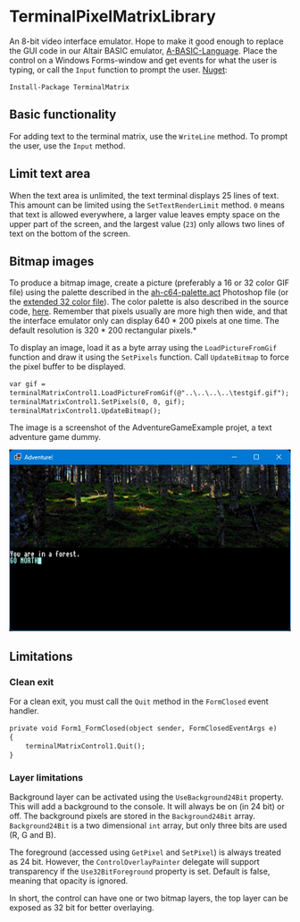 # TerminalPixelMatrixLibrary
An 8-bit video interface emulator. Hope to make it good enough to replace the GUI code in our Altair BASIC emulator, [A-BASIC-Language](https://github.com/tomas-hakansson/A-BASIC-Language).
Place the control on a Windows Forms-window and get events for what the user is typing, or call the `Input` function to prompt the user.
[Nuget](https://www.nuget.org/packages/TerminalMatrix):

```
Install-Package TerminalMatrix
```

## Basic functionality

For adding text to the terminal matrix, use the `WriteLine` method. To prompt the user, use the `Input` method.

## Limit text area

When the text area is unlimited, the text terminal displays 25 lines of text.
This amount can be limited using the `SetTextRenderLimit` method.
`0` means that text is allowed everywhere, a larger value leaves empty space on the
upper part of the screen, and the largest value (`23`) only allows two
lines of text on the bottom of the screen.

## Bitmap images

To produce a bitmap image, create a picture (preferably a 16 or 32 color GIF file) using
the palette described in the
[ah-c64-palette.act](https://github.com/Anders-H/TerminalPixelMatrixLibrary/blob/main/ah-c64-palette.act) Photoshop file
(or the [extended 32 color file](https://github.com/Anders-H/TerminalPixelMatrixLibrary/blob/main/ah-c64-palette-extended.act)).
The color palette is also described in the source code, [here](https://github.com/Anders-H/TerminalPixelMatrixLibrary/blob/main/TerminalMatrix/TerminalColor/Palette.cs).
Remember that pixels usually are more high then wide, and that the interface emulator only can display 640 * 200 pixels at one time. The default resolution is 320 * 200 rectangular pixels.*

To display an image, load it as a byte array using the `LoadPictureFromGif` function and draw it using the `SetPixels` function.
Call `UpdateBitmap` to force the pixel buffer to be displayed.

```
var gif = terminalMatrixControl1.LoadPictureFromGif(@"..\..\..\..\testgif.gif");
terminalMatrixControl1.SetPixels(0, 0, gif);
terminalMatrixControl1.UpdateBitmap();
```

The image is a screenshot of the AdventureGameExample projet, a text adventure game dummy.

![Text adventure dummy](https://raw.githubusercontent.com/Anders-H/TerminalPixelMatrixLibrary/main/screenshot_adventure_game_dummy.jpg)

## Limitations

### Clean exit

For a clean exit, you must call the `Quit` method in the `FormClosed` event handler.

```
private void Form1_FormClosed(object sender, FormClosedEventArgs e)
{
    terminalMatrixControl1.Quit();
}
```

### Layer limitations

Background layer can be activated using the `UseBackground24Bit` property.
This will add a background to the console. It will always be on (in 24 bit) or off.
The background pixels are stored in the `Background24Bit` array. `Background24Bit` is a two dimensional `int` array, but only three bits are used (R, G and B).

The foreground (accessed using `GetPixel` and `SetPixel`) is always treated as 24 bit.
However, the `ControlOverlayPainter` delegate will support transparency if the `Use32BitForeground` property is set.
Default is false, meaning that opacity is ignored.

In short, the control can have one or two bitmap layers, the top layer can be exposed as 32 bit for better overlaying.